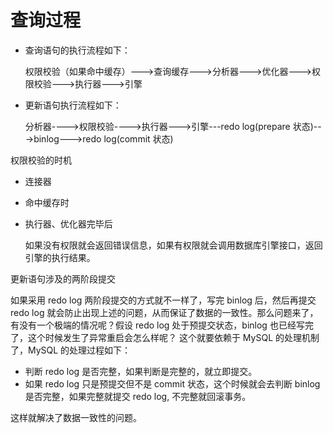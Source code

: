 # 查询过程

- 查询语句的执行流程如下：

  权限校验（如果命中缓存）--->查询缓存--->分析器--->优化器--->权限校验--->执行器--->引擎

- 更新语句执行流程如下：

  分析器---->权限校验---->执行器--->引擎---redo log(prepare 状态)--->binlog--->redo log(commit 状态)

权限校验的时机

- 连接器

- 命中缓存时

- 执行器、优化器完毕后

  如果没有权限就会返回错误信息，如果有权限就会调用数据库引擎接口，返回引擎的执行结果。

更新语句涉及的两阶段提交

如果采用 redo log 两阶段提交的方式就不一样了，写完 binlog 后，然后再提交 redo log 就会防止出现上述的问题，从而保证了数据的一致性。那么问题来了，有没有一个极端的情况呢？假设 redo log 处于预提交状态，binlog 也已经写完了，这个时候发生了异常重启会怎么样呢？ 这个就要依赖于 MySQL 的处理机制了，MySQL 的处理过程如下：

- 判断 redo log 是否完整，如果判断是完整的，就立即提交。
- 如果 redo log 只是预提交但不是 commit 状态，这个时候就会去判断 binlog 是否完整，如果完整就提交 redo log, 不完整就回滚事务。

这样就解决了数据一致性的问题。
